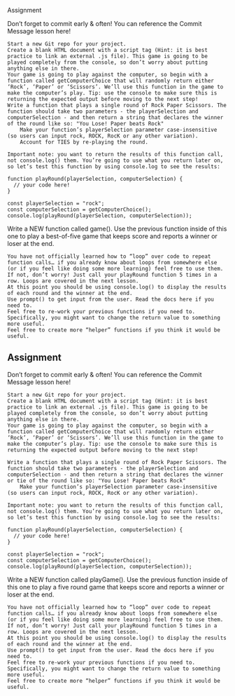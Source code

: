 Assignment

Don’t forget to commit early & often! You can reference the Commit Message lesson here!

    Start a new Git repo for your project.
    Create a blank HTML document with a script tag (Hint: it is best practice to link an external .js file). This game is going to be played completely from the console, so don’t worry about putting anything else in there.
    Your game is going to play against the computer, so begin with a function called getComputerChoice that will randomly return either ‘Rock’, ‘Paper’ or ‘Scissors’. We’ll use this function in the game to make the computer’s play. Tip: use the console to make sure this is returning the expected output before moving to the next step!
    Write a function that plays a single round of Rock Paper Scissors. The function should take two parameters - the playerSelection and computerSelection - and then return a string that declares the winner of the round like so: "You Lose! Paper beats Rock"
        Make your function’s playerSelection parameter case-insensitive (so users can input rock, ROCK, RocK or any other variation).
        Account for TIES by re-playing the round.

    Important note: you want to return the results of this function call, not console.log() them. You’re going to use what you return later on, so let’s test this function by using console.log to see the results:

    function playRound(playerSelection, computerSelection) {
      // your code here!
    }
     
    const playerSelection = "rock";
    const computerSelection = getComputerChoice();
    console.log(playRound(playerSelection, computerSelection));

Write a NEW function called game(). Use the previous function inside of this one to play a best-of-five game that keeps score and reports a winner or loser at the end.

    You have not officially learned how to “loop” over code to repeat function calls… if you already know about loops from somewhere else (or if you feel like doing some more learning) feel free to use them. If not, don’t worry! Just call your playRound function 5 times in a row. Loops are covered in the next lesson.
    At this point you should be using console.log() to display the results of each round and the winner at the end.
    Use prompt() to get input from the user. Read the docs here if you need to.
    Feel free to re-work your previous functions if you need to. Specifically, you might want to change the return value to something more useful.
    Feel free to create more “helper” functions if you think it would be useful.


## Assignment

Don’t forget to commit early & often! You can reference the Commit Message lesson here!

    Start a new Git repo for your project.
    Create a blank HTML document with a script tag (Hint: it is best practice to link an external .js file). This game is going to be played completely from the console, so don’t worry about putting anything else in there.
    Your game is going to play against the computer, so begin with a function called getComputerChoice that will randomly return either ‘Rock’, ‘Paper’ or ‘Scissors’. We’ll use this function in the game to make the computer’s play. Tip: use the console to make sure this is returning the expected output before moving to the next step!

    Write a function that plays a single round of Rock Paper Scissors. The function should take two parameters - the playerSelection and computerSelection - and then return a string that declares the winner or tie of the round like so: "You Lose! Paper beats Rock"
        Make your function’s playerSelection parameter case-insensitive (so users can input rock, ROCK, RocK or any other variation).

    Important note: you want to return the results of this function call, not console.log() them. You’re going to use what you return later on, so let’s test this function by using console.log to see the results:

    function playRound(playerSelection, computerSelection) {
      // your code here!
    }

    const playerSelection = "rock";
    const computerSelection = getComputerChoice();
    console.log(playRound(playerSelection, computerSelection));

Write a NEW function called playGame(). Use the previous function inside of this one to play a five round game that keeps score and reports a winner or loser at the end.

    You have not officially learned how to “loop” over code to repeat function calls… if you already know about loops from somewhere else (or if you feel like doing some more learning) feel free to use them. If not, don’t worry! Just call your playRound function 5 times in a row. Loops are covered in the next lesson.
    At this point you should be using console.log() to display the results of each round and the winner at the end.
    Use prompt() to get input from the user. Read the docs here if you need to.
    Feel free to re-work your previous functions if you need to. Specifically, you might want to change the return value to something more useful.
    Feel free to create more “helper” functions if you think it would be useful.


